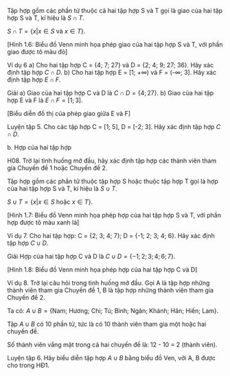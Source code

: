 Tập hợp gồm các phần tử thuộc cả hai tập hợp S và T gọi là giao của hai tập hợp S và T, kí hiệu là $S \cap T$.

$S \cap T = \{x | x \in S \text{ và } x \in T\}$.

[Hình 1.6: Biểu đồ Venn minh họa phép giao của hai tập hợp S và T, với phần giao được tô màu đỏ]

Ví dụ 6
a) Cho hai tập hợp C = {4; 7; 27} và D = {2; 4; 9; 27; 36}. Hãy xác định tập hợp $C \cap D$.
b) Cho hai tập hợp E = [1; +∞) và F = (-∞; 3]. Hãy xác định tập hợp $E \cap F$.

Giải
a) Giao của hai tập hợp C và D là $C \cap D = \{4; 27\}$.
b) Giao của hai tập hợp E và F là $E \cap F = [1; 3]$.

[Biểu diễn đồ thị của phép giao giữa E và F]

Luyện tập 5. Cho các tập hợp C = [1; 5], D = [-2; 3]. Hãy xác định tập hợp $C \cap D$.

b. Hợp của hai tập hợp

H08. Trở lại tình huống mở đầu, hãy xác định tập hợp các thành viên tham gia Chuyến đề 1 hoặc Chuyến đề 2.

Tập hợp gồm các phần tử thuộc tập hợp S hoặc thuộc tập hợp T gọi là hợp của hai tập hợp S và T, kí hiệu là $S \cup T$.

$S \cup T = \{x | x \in S \text{ hoặc } x \in T\}$.

[Hình 1.7: Biểu đồ Venn minh họa phép hợp của hai tập hợp S và T, với phần hợp được tô màu xanh lá]

Ví dụ 7. Cho hai tập hợp: C = {2; 3; 4; 7}; D = {-1; 2; 3; 4; 6}.
Hãy xác định tập hợp $C \cup D$.

Giải
Hợp của hai tập hợp C và D là $C \cup D = \{-1; 2; 3; 4; 6; 7\}$.

[Hình 1.8: Biểu đồ Venn minh họa phép hợp của hai tập hợp C và D]

Ví dụ 8. Trở lại câu hỏi trong tình huống mở đầu. Gọi A là tập hợp những thành viên tham gia Chuyến đề 1, B là tập hợp những thành viên tham gia Chuyến đề 2.

Ta có: $A \cup B = \{\text{Nam; Hương; Chi; Tú; Bình; Ngân; Khánh; Hân; Hiền; Lam}\}$.

Tập $A \cup B$ có 10 phần tử, tức là có 10 thành viên tham gia một hoặc hai chuyến đề.

Số thành viên vắng mặt trong cả hai chuyến đề là:
12 - 10 = 2 (thành viên).

Luyện tập 6. Hãy biểu diễn tập hợp $A \cup B$ bằng biểu đồ Ven, với A, B được cho trong HĐ1.